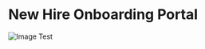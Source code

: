 # New Hire Onboarding Portal

![Image Test](https://github.com/designbright/NewHireOnboardingPortal/blob/master/ScreenShots/FAQscreenShot.png)
